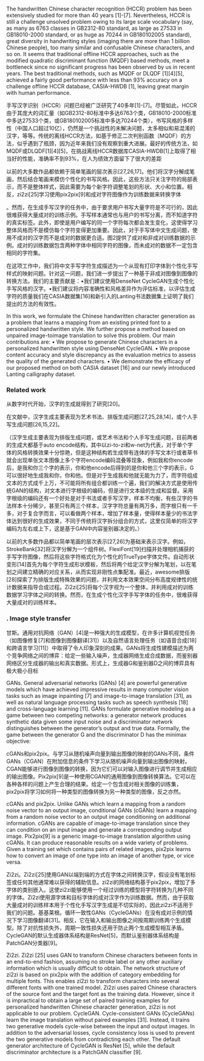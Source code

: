 







The handwritten Chinese character recognition (HCCR) problem has been extensively studied for more than 40 years [1]-[7]. Nevertheless, HCCR is still a challenge unsolved problem owing to its large scale vocabulary (say, as many as 6763 classes in GB2312-80 standard, as large as 27533 in GB18010-2000 standard, or as huge as 70244 in GB180102005 standard), great diversity in handwriting styles (imaging there are more than 1 billion Chinese people), too many similar and confusable Chinese characters, and so on. It seems that traditional offline HCCR approaches, such as the modified quadratic discriminant function (MQDF) based methods, meet a bottleneck since no significant progress has been observed by us in recent years. The best traditional methods, such as MQDF or DLQDF [1][4][5], achieved a fairly good performance with less than 93% accuracy on a challenge offline HCCR database, CASIA-HWDB [1], leaving great margin with human performance.

手写汉字识别（HCCR）问题已经被广泛研究了40多年[1]-[7]。尽管如此，HCCR由于其庞大的词汇量（如GB2312-80标准中多达6763个类，GB18010-2000标准中多达27533个类，或GB180102005标准中多达70244个类），书写风格的多样性（中国人口超过10亿），仍然是一个挑战性的未解决问题，太多相似和易混淆的汉字，等等。传统的离线HCCR方法，如基于修正二次判别函数（MQDF）的方法，似乎遇到了瓶颈，因为近年来我们没有观察到重大进展。最好的传统方法，如MQDF或DLQDF[1][4][5]，在挑战离线HCCR数据库CASIA-HWDB[1]上取得了相当好的性能，准确率不到93%，在人为绩效方面留下了很大的差距





以前的大多数作品都依赖于简单笔画的层次表示[27,26,17]。他们将汉字分解成笔画，然后结合笔画来模仿个性化的书写风格。因此，这些方法只关注字符的局部表示，而不是整体样式，因此需要为每个新字符调整笔划的形状、大小和位置。相反，zi2zi[25]学习使用pix2pix[9]和成对字符图像作为训练数据来转换字体

。然而，在生成手写汉字的任务中，由于要求用户书写大量字符是不可行的，因此很难获得大量成对的训练示例。手写样本通常也与用户的书写分离，而不知道字符的真实标签。此外，即使是用户编写的同一个字符每次都会发生变化，这使得学习整体风格而不是模仿每个字符变得更加重要。因此，对于手写体中文生成问题，使用不成对的汉字而不是成对的数据更合适。图2提供了成对和非成对训练数据的示例。成对的训练数据包含两种字体中相同字符的图像，而未成对的数据不一定包含相同的字符集。



在这项工作中，我们将中文手写字符生成描述为一个从现有打印字体到个性化手写样式的映射问题。针对这一问题，我们进一步提出了一种基于非成对图像到图像的转换方法。我们的主要贡献是：•我们建议使用DenseNet CycleGAN生成个性化手写风格的汉字。•我们建议将内容准确性和风格差异作为评估标准，以评估生成字符的质量我们在CASIA数据集[16]和新引入的Lanting书法数据集上证明了我们提出的方法的有效性。

In this work, we formulate the Chinese handwritten character generation as a problem that learns a mapping from an existing printed font to a personalized handwritten style. We further propose a method based on unpaired image-toimage translation to solve this problem. Our main contributions are: • We propose to generate Chinese characters in a personalized handwritten style using DenseNet CycleGAN. • We propose content accuracy and style discrepancy as the evaluation metrics to assess the quality of the generated characters. • We demonstrate the efficacy of our proposed method on both CASIA dataset [16] and our newly introduced Lanting calligraphy dataset.



### Related work

从数字时代开始，汉字的生成就得到了研究[20]。

在文献中，汉字生成主要表现为艺术书法、排版生成问题[27,25,28,14]，或个人手写生成问题[26,15,22]。





（汉字生成主要表现为排版生成问题，或艺术书法和个人手写生成问题，目前两者的生成大都基于auto encode结构，其中以zi-to-zi和w-net为代表，对于单个字体的风格转换效果十分惊艳，但是这种结构若生成带有连体的手写文本行或者草书就会出现单张文本图像上多个字符encode编码混叠等现象，例如我和你encode后，是我和你三个字的表示，你和他encode后得到的是你和他三个字的表示，G可以很好地生成我和你，你和他。但是对于生成我和他就无能为力了，而字符组成文本的方式成千上万，不可能将所有组合都训练一个遍，我们的解决方式是使用传统GAN的结构，对文本进行字根级的编码，但是进行文本级的生成和监督。采用字根级的编码还有一个好处是对于书法或者手写汉字，样本不均衡，有些汉字的书法样本十分稀少，甚至只有两三个样本，汉字字符总量有两万多，而字根只有一千多，对于复合字而言，可以看做两个样本，增加了样本量，使得样本量少的书法字体达到很好的生成效果，不同于传统将汉字拆分组合的方式，这里仅简单的将汉字编码为左右或上下，这是基于GAN中内容鉴别器决定的。）





以前的大多数作品都以简单笔画的层次表示[27,26]为基础来表示汉字。例如，StrokeBank[32]将汉字分解为一个组件树。FlexiFont[19]扫描并处理相机捕获的手写字符图像，然后将这些字符格式化为个性化的TrueType字体文件。自动形状变形[14]首先为每个字符生成形状模板，然后将两个给定汉字分解为笔划，以在笔划之间建立精确的对应关系，从而实现非刚性点集配准。最近，awesome排版[28]探索了为排版生成特殊效果的问题，并利用文本效果空间分布高度规律性的统计数据来指导合成过程。Zi2zi[25]将每个汉字视为一个整体，并利用成对的训练数据学习字体之间的转换。然而，在生成个性化汉字手写字体的任务中，很难获得大量成对的训练样本。



### . Image style transfer

甘斯。通用对抗网络（GAN）[4]是一种强大的生成模型，在许多计算机视觉任务（如图像修复[7]和图像到图像翻译[31]）以及自然语言处理任务（如语音合成[18]和跨语言学习[11]）中取得了令人印象深刻的成果。GANs将生成性建模描述为两个竞争网络之间的博弈：给定一些输入噪声，生成器网络生成合成数据，而鉴别器网络区分生成器的输出和真实数据。形式上，生成器G和鉴别器D之间的博弈具有极大极小目标

GANs. General adversarial networks (GANs) [4] are powerful generative models which have achieved impressive results in many computer vision tasks such as image inpainting [7] and image-to-image translation [31], as well as natural language processing tasks such as speech synthesis [18] and cross-language learning [11]. GANs formulate generative modeling as a game between two competing networks: a generator network produces synthetic data given some input noise and a discriminator network distinguishes between the generator’s output and true data. Formally, the game between the generator G and the discriminator D has the minimax objective:



cGANs和pix2pix。与学习从随机噪声向量到输出图像的映射的GANs不同，条件GANs（CGAN）在附加信息的条件下学习从随机噪声向量到输出图像的映射。CGAN能够进行图像到图像的转换，因为它们可以对输入图像进行调节并生成相应的输出图像。Pix2pix[9]是一种使用CGAN的通用图像到图像转换算法。它可以在各种各样的问题上产生合理的结果。给定一个包含成对相关图像的训练集，pix2pix将学习如何将一种类型的图像转换为另一种类型的图像，反之亦然。

cGANs and pix2pix. Unlike GANs which learn a mapping from a random noise vector to an output image, conditional GANs (cGANs) learn a mapping from a random noise vector to an output image conditioning on additional information. cGANs are capable of image-to-image translation since they can condition on an input image and generate a corresponding output image. Pix2pix[9] is a generic image-to-image translation algorithm using cGANs. It can produce reasonable results on a wide variety of problems. Given a training set which contains pairs of related images, pix2pix learns how to convert an image of one type into an image of another type, or vice versa.



Zi2zi。Zi2zi[25]使用GAN以端到端的方式在字体之间转换汉字，假设没有笔划标签或任何其他通常难以获得的辅助信息。zi2zi的网络结构基于pix2pix，增加了多字体的类别嵌入。这使zi2zi能够使用一个经过训练的模型将字符转换为几种不同的字体。Zi2zi使用源字体和目标字体的成对汉字作为训练数据。然而，由于获取大量成对的训练样本用于个性化手写汉字生成是不切实际的，因此zi2zi不适用于我们的问题。基基莱根。循环一致性GANs（CycleGANs）在没有成对示例的情况下学习图像翻译[31]。相反，它在输入和输出图像之间按周期训练两个生成模型。除了对抗性损失外，周期一致性损失还用于防止两个生成模型相互矛盾。CycleGAN的默认生成器体系结构是ResNet[5]，而默认鉴别器体系结构是PatchGAN分类器[9]。

Zi2zi. Zi2zi [25] uses GAN to transform Chinese characters between fonts in an end-to-end fashion, assuming no stroke label or any other auxiliary information which is usually difficult to obtain. The network structure of zi2zi is based on pix2pix with the addition of category embedding for multiple fonts. This enables zi2zi to transform characters into several different fonts with one trained model. Zi2zi uses paired Chinese characters of the source font and the target font as the training data. However, since it is impractical to obtain a large set of paired training examples for personalized handwritten Chinese character generation, zi2zi is not applicable to our problem. CycleGAN. Cycle-consistent GANs (CycleGANs) learn the image translation without paired examples [31]. Instead, it trains two generative models cycle-wise between the input and output images. In addition to the adversarial losses, cycle consistency loss is used to prevent the two generative models from contradicting each other. The default generator architecture of CycleGAN is ResNet [5], while the default discriminator architecture is a PatchGAN classifier [9].